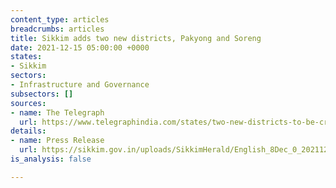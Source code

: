 ```yaml
---
content_type: articles
breadcrumbs: articles
title: Sikkim adds two new districts, Pakyong and Soreng
date: 2021-12-15 05:00:00 +0000
states:
- Sikkim
sectors:
- Infrastructure and Governance
subsectors: []
sources:
- name: The Telegraph
  url: https://www.telegraphindia.com/states/two-new-districts-to-be-created-in-sikkim/cid/1842637
details:
- name: Press Release
  url: https://sikkim.gov.in/uploads/SikkimHerald/English_8Dec_0_20211208.pdf
is_analysis: false

---
```

